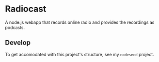 Radiocast
=========

A node.js webapp that records online radio and provides the recordings as
podcasts.

Develop
-------
To get accomodated with this project's structure, see my `nodeseed` project.
